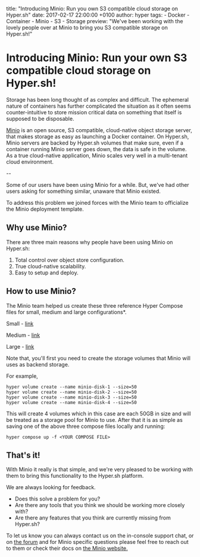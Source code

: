 title: "Introducing Minio: Run you own S3 compatible cloud storage on Hyper.sh"
date: 2017-02-17 22:00:00 +0100
author: hyper
tags:
    - Docker
    - Container
    - Minio
    - S3
    - Storage
preview: "We've been working with the lovely people over at Minio to bring you S3 compatible storage on Hyper.sh!"

# Introducing Minio: Run your own S3 compatible cloud storage on Hyper.sh!

Storage has been long thought of as complex and difficult. The ephemeral nature of containers has further complicated the situation as it often seems counter-intuitive to store mission critical data on something that itself is supposed to be disposable. 

[Minio](https://www.minio.io/) is an open source, S3 compatible, cloud-native object storage server, that makes storage as easy as launching a Docker container. On Hyper.sh, Minio servers are backed by Hyper.sh volumes that make sure, even if a container running Minio server goes down, the data is safe in the volume. As a true cloud-native application, Minio scales very well in a multi-tenant cloud environment.

--

Some of our users have been using Minio for a while. But, we've had other users asking for something similar, unaware that Minio existed.

To address this problem we joined forces with the Minio team to officialize the Minio deployment template. 

## Why use Minio?

There are three main reasons why people have been using Minio on Hyper.sh:

1. Total control over object store configuration.
2. True cloud-native scalability.
3. Easy to setup and deploy. 

## How to use Minio?

The Minio team helped us create these three reference Hyper Compose files for small, medium and large configurations*.

Small - [link](https://gist.github.com/harshavardhana/14b2a472d661446fe5b0f602bc61ac82#file-s4-compose-yml)

Medium - [link](https://gist.github.com/harshavardhana/14b2a472d661446fe5b0f602bc61ac82#file-m3-compose-yml)

Large - [link](https://gist.github.com/harshavardhana/14b2a472d661446fe5b0f602bc61ac82#file-l3-compose-yml)

Note that, you'll first you need to create the storage volumes that Minio will uses as backend storage. 

For example,

```
hyper volume create --name minio-disk-1 --size=50
hyper volume create --name minio-disk-2 --size=50
hyper volume create --name minio-disk-3 --size=50
hyper volume create --name minio-disk-4 --size=50
```

This will create 4 volumes which in this case are each 50GB in size and will be treated as a storage pool for Minio to use. After that it is as simple as saving one of the above three compose files locally and running:

```hyper compose up -f <YOUR COMPOSE FILE>```

## That's it!

With Minio it really is that simple, and we're very pleased to be working with them to bring this functionality to the Hyper.sh platform.

We are always looking for feedback.

- Does this solve a problem for you?
- Are there any tools that you think we should be working more closely with?
- Are there any features that you think are currently missing from Hyper.sh?

To let us know you can always contact us on the in-console support chat, or on [the forum](https://forum.hyper.sh/) and for Minio specific questions please feel free to reach out to them or check their docs on [the Minio website.](https://www.minio.io/)